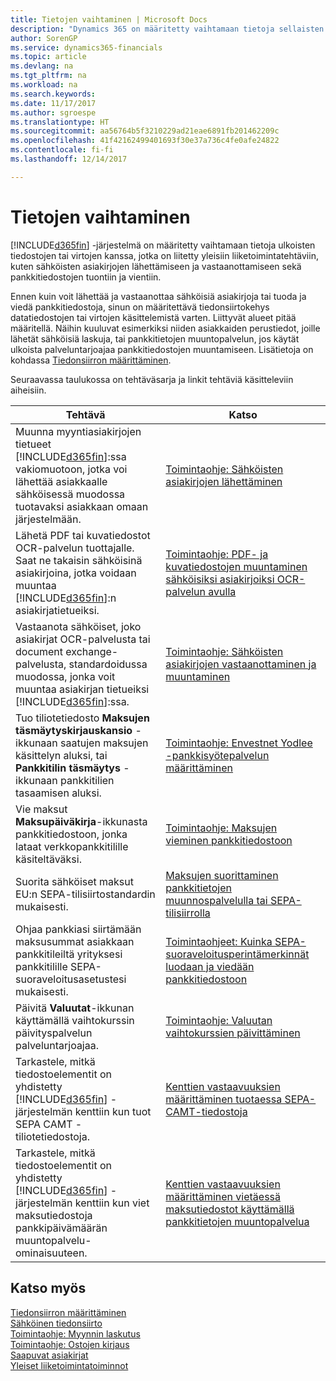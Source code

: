 ```yaml
---
title: Tietojen vaihtaminen | Microsoft Docs
description: "Dynamics 365 on määritetty vaihtamaan tietoja sellaisten ulkoisten tiedostojen tai tietovirtojen kanssa, jotka on liitetty yleisiin liiketoimintatehtäviin, kuten sähköisten asiakirjojen lähettämiseen ja vastaanottamiseen sekä pankkitiedostojen tuontiin ja vientiin."
author: SorenGP
ms.service: dynamics365-financials
ms.topic: article
ms.devlang: na
ms.tgt_pltfrm: na
ms.workload: na
ms.search.keywords: 
ms.date: 11/17/2017
ms.author: sgroespe
ms.translationtype: HT
ms.sourcegitcommit: aa56764b5f3210229ad21eae6891fb201462209c
ms.openlocfilehash: 41f42162499401693f30e37a736c4fe0afe24822
ms.contentlocale: fi-fi
ms.lasthandoff: 12/14/2017

---
```

# <a name="exchanging-data"></a>Tietojen vaihtaminen
[!INCLUDE[d365fin](includes/d365fin_md.md)] -järjestelmä on määritetty vaihtamaan tietoja ulkoisten tiedostojen tai virtojen kanssa, jotka on liitetty yleisiin liiketoimintatehtäviin, kuten sähköisten asiakirjojen lähettämiseen ja vastaanottamiseen sekä pankkitiedostojen tuontiin ja vientiin.  

Ennen kuin voit lähettää ja vastaanottaa sähköisiä asiakirjoja tai tuoda ja viedä pankkitiedostoja, sinun on määritettävä tiedonsiirtokehys datatiedostojen tai virtojen käsittelemistä varten. Liittyvät alueet pitää määritellä. Näihin kuuluvat esimerkiksi niiden asiakkaiden perustiedot, joille lähetät sähköisiä laskuja, tai pankkitietojen muuntopalvelun, jos käytät ulkoista palveluntarjoajaa pankkitiedostojen muuntamiseen. Lisätietoja on kohdassa [Tiedonsiirron määrittäminen](across-set-up-data-exchange.md).  

 Seuraavassa taulukossa on tehtäväsarja ja linkit tehtäviä käsitteleviin aiheisiin.  

|**Tehtävä**|**Katso**|  
|------------|-------------|  
|Muunna myyntiasiakirjojen tietueet [!INCLUDE[d365fin](includes/d365fin_md.md)]:ssa vakiomuotoon, jotka voi lähettää asiakkaalle sähköisessä muodossa tuotavaksi asiakkaan omaan järjestelmään.|[Toimintaohje: Sähköisten asiakirjojen lähettäminen](sales-how-to-send-electronic-documents.md)|  
|Lähetä PDF tai kuvatiedostot OCR-palvelun tuottajalle. Saat ne takaisin sähköisinä asiakirjoina, jotka voidaan muuntaa [!INCLUDE[d365fin](includes/d365fin_md.md)]:n asiakirjatietueiksi.|[Toimintaohje: PDF- ja kuvatiedostojen muuntaminen sähköisiksi asiakirjoiksi OCR-palvelun avulla](across-how-use-ocr-pdf-images-files.md)|  
|Vastaanota sähköiset, joko asiakirjat OCR-palvelusta tai document exchange-palvelusta, standardoidussa muodossa, jonka voit muuntaa asiakirjan tietueiksi [!INCLUDE[d365fin](includes/d365fin_md.md)]:ssa.|[Toimintaohje: Sähköisten asiakirjojen vastaanottaminen ja muuntaminen](purchasing-how-to-receive-and-convert-electronic-documents.md)|  
|Tuo tiliotetiedosto **Maksujen täsmäytyskirjauskansio** -ikkunaan saatujen maksujen käsittelyn aluksi, tai **Pankkitilin täsmäytys** -ikkunaan pankkitilien tasaamisen aluksi.|[Toimintaohje: Envestnet Yodlee -pankkisyötepalvelun määrittäminen](bank-how-setup-bank-statement-service.md)|  
|Vie maksut **Maksupäiväkirja**-ikkunasta pankkitiedostoon, jonka lataat verkkopankkitilille käsiteltäväksi.|[Toimintaohje: Maksujen vieminen pankkitiedostoon](payables-how-export-payments-bank-file.md)|
|Suorita sähköiset maksut EU:n SEPA-tilisiirtostandardin mukaisesti.|[Maksujen suorittaminen pankkitietojen muunnospalvelulla tai SEPA-tilisiirrolla](finance-make-payments-with-bank-data-conversion-service-or-sepa-credit-transfer.md)|  
|Ohjaa pankkiasi siirtämään maksusummat asiakkaan pankkitileiltä yrityksesi pankkitilille SEPA-suoraveloitusasetustesi mukaisesti.|[Toimintaohjeet: Kuinka SEPA-suoraveloitusperintämerkinnät luodaan ja viedään pankkitiedostoon](finance-how-create-sepa-direct-debit-collection-entries-export-bank-file.md)|  
|Päivitä **Valuutat**-ikkunan käyttämällä vaihtokurssin päivityspalvelun palveluntarjoajaa.|[Toimintaohje: Valuutan vaihtokurssien päivittäminen](finance-how-update-currencies.md)|  
|Tarkastele, mitkä tiedostoelementit on yhdistetty [!INCLUDE[d365fin](includes/d365fin_md.md)] -järjestelmän kenttiin kun tuot SEPA CAMT -tiliotetiedostoja.|[Kenttien vastaavuuksien määrittäminen tuotaessa SEPA-CAMT-tiedostoja](across-field-mapping-when-importing-sepa-camt-files.md)|  
|Tarkastele, mitkä tiedostoelementit on yhdistetty [!INCLUDE[d365fin](includes/d365fin_md.md)] -järjestelmän kenttiin kun viet maksutiedostoja pankkipäivämäärän muuntopalvelu-ominaisuuteen.|[Kenttien vastaavuuksien määrittäminen vietäessä maksutiedostot käyttämällä pankkitietojen muuntopalvelua](across-field-mapping-when-exporting-payment-files-using-bank-data-conversion-service.md)|  

## <a name="see-also"></a>Katso myös  
[Tiedonsiirron määrittäminen](across-set-up-data-exchange.md)  
[Sähköinen tiedonsiirto](across-data-exchange.md)  
[Toimintaohje: Myynnin laskutus](sales-how-invoice-sales.md)   
[Toimintaohje: Ostojen kirjaus](purchasing-how-record-purchases.md)  
[Saapuvat asiakirjat](across-income-documents.md)  
[Yleiset liiketoimintatoiminnot](ui-across-business-areas.md)  

